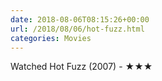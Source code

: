 ```yaml
---
date: 2018-08-06T08:15:26+00:00
url: /2018/08/06/hot-fuzz.html
categories: Movies
---
```

Watched Hot Fuzz (2007) - ★★★




